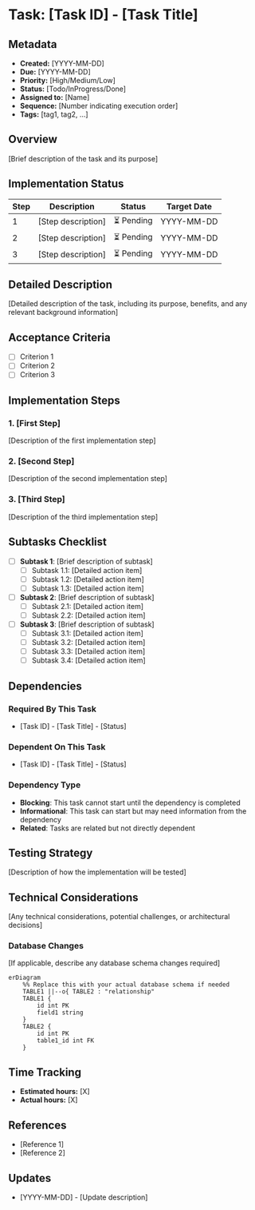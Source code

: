 # Task: [Task ID] - [Task Title]

## Metadata
- **Created:** [YYYY-MM-DD]
- **Due:** [YYYY-MM-DD]
- **Priority:** [High/Medium/Low]
- **Status:** [Todo/InProgress/Done]
- **Assigned to:** [Name]
- **Sequence:** [Number indicating execution order]
- **Tags:** [tag1, tag2, ...]

## Overview
[Brief description of the task and its purpose]

## Implementation Status

| Step | Description | Status | Target Date |
|------|-------------|--------|-------------|
| 1 | [Step description] | ⏳ Pending | YYYY-MM-DD |
| 2 | [Step description] | ⏳ Pending | YYYY-MM-DD |
| 3 | [Step description] | ⏳ Pending | YYYY-MM-DD |

## Detailed Description
[Detailed description of the task, including its purpose, benefits, and any relevant background information]

## Acceptance Criteria
- [ ] Criterion 1
- [ ] Criterion 2
- [ ] Criterion 3

## Implementation Steps

### 1. [First Step]
[Description of the first implementation step]

### 2. [Second Step]
[Description of the second implementation step]

### 3. [Third Step]
[Description of the third implementation step]

## Subtasks Checklist
- [ ] **Subtask 1**: [Brief description of subtask]
  - [ ] Subtask 1.1: [Detailed action item]
  - [ ] Subtask 1.2: [Detailed action item]
  - [ ] Subtask 1.3: [Detailed action item]
- [ ] **Subtask 2**: [Brief description of subtask]
  - [ ] Subtask 2.1: [Detailed action item]
  - [ ] Subtask 2.2: [Detailed action item]
- [ ] **Subtask 3**: [Brief description of subtask]
  - [ ] Subtask 3.1: [Detailed action item]
  - [ ] Subtask 3.2: [Detailed action item]
  - [ ] Subtask 3.3: [Detailed action item]
  - [ ] Subtask 3.4: [Detailed action item]

## Dependencies
### Required By This Task
- [Task ID] - [Task Title] - [Status]

### Dependent On This Task
- [Task ID] - [Task Title] - [Status]

### Dependency Type
- **Blocking**: This task cannot start until the dependency is completed
- **Informational**: This task can start but may need information from the dependency
- **Related**: Tasks are related but not directly dependent

## Testing Strategy
[Description of how the implementation will be tested]

## Technical Considerations
[Any technical considerations, potential challenges, or architectural decisions]

### Database Changes
[If applicable, describe any database schema changes required]

```mermaid
erDiagram
    %% Replace this with your actual database schema if needed
    TABLE1 ||--o{ TABLE2 : "relationship"
    TABLE1 {
        id int PK
        field1 string
    }
    TABLE2 {
        id int PK
        table1_id int FK
    }
```

## Time Tracking
- **Estimated hours:** [X]
- **Actual hours:** [X]

## References
- [Reference 1]
- [Reference 2]

## Updates
- [YYYY-MM-DD] - [Update description]
